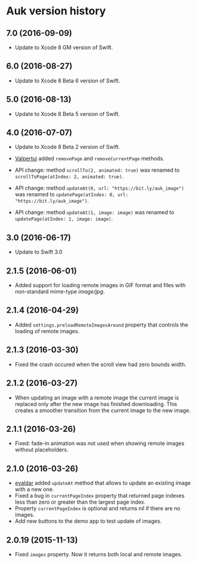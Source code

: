 # Auk version history

## 7.0 (2016-09-09)

* Update to Xcode 8 GM version of Swift.


## 6.0 (2016-08-27)

* Update to Xcode 8 Beta 6 version of Swift.


## 5.0 (2016-08-13)

* Update to Xcode 8 Beta 5 version of Swift.


## 4.0 (2016-07-07)

* Update to Xcode 8 Beta 2 version of Swift.

* [Valpertui](https://github.com/Valpertui) added `removePage` and `removeCurrentPage` methods.

* API change: method `scrollTo(2, animated: true)` was renamed to `scrollToPage(atIndex: 2, animated: true)`.

* API change: method `updateAt(0, url: "https://bit.ly/auk_image")` was renamed to `updatePage(atIndex: 0, url: "https://bit.ly/auk_image")`.

* API change: method `updateAt(1, image: image)` was renamed to `updatePage(atIndex: 1, image: image)`.


## 3.0 (2016-06-17)

* Update to Swift 3.0


## 2.1.5 (2016-06-01)

* Added support for loading remote images in GIF format and files with non-standard mime-type *image/jpg*.


## 2.1.4 (2016-04-29)

* Added `settings.preloadRemoteImagesAround` property that controls the loading of remote images.


## 2.1.3 (2016-03-30)

* Fixed the crash occured when the scroll view had zero bounds width.


## 2.1.2 (2016-03-27)

* When updating an image with a remote image the current image is replaced only after the new image has finished downloading. This creates a smoother transition from the current image to the new image.


## 2.1.1 (2016-03-26)

* Fixed: fade-in animation was not used when showing remote images without placeholders.


## 2.1.0 (2016-03-26)

* [eyaldar](https://github.com/eyaldar) added `updateAt` method that allows to update an existing image with a new one.
* Fixed a bug in `currentPageIndex` property that returned page indexes less than zero or greater than the largest page index.
* Property `currentPageIndex` is optional and returns nil if there are no images.
* Add new buttons to the demo app to test update of images.


## 2.0.19 (2015-11-13)

* Fixed `images` property. Now it returns both local and remote images.